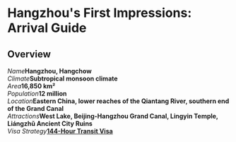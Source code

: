 # Hangzhou's First Impressions: Arrival Guide

## Overview

<Description>
<div><i>Name</i><b>Hangzhou, Hangchow</b></div>
<div><i>Climate</i><b>Subtropical monsoon climate</b></div>
<div><i>Area</i><b>16,850 km²</b></div>
<div><i>Population</i><b>12 million</b></div>
<div long><i>Location</i><b>Eastern China, lower reaches of the Qiantang River, southern end of the Grand Canal</b></div>
<div long><i>Attractions</i><b>West Lake, Beijing-Hangzhou Grand Canal, Lingyin Temple, Liángzhǔ Ancient City Ruins</b></div>
<div long><i>Visa Strategy</i><b><a href="/guide/visa#_144-hour-transit-visa-exemption">144-Hour Transit Visa</a></b></div>
</Description>